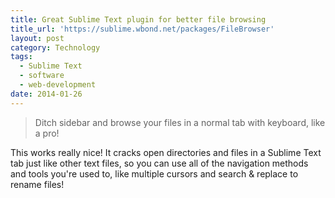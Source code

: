 ```yaml
---
title: Great Sublime Text plugin for better file browsing
title_url: 'https://sublime.wbond.net/packages/FileBrowser'
layout: post
category: Technology
tags:
  - Sublime Text
  - software
  - web-development
date: 2014-01-26
---
```

> Ditch sidebar and browse your files in a normal tab with keyboard, like a pro!

This works really nice! It cracks open directories and files in a Sublime Text tab just like other text files, so you can use all of the navigation methods and tools you're used to, like multiple cursors and search & replace to rename files!
